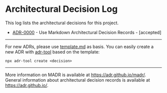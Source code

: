 # Architectural Decision Log

This log lists the architectural decisions for this project.

<!-- toc -->

* [ADR-0000](0000-use-markdown-architectural-decision-records.md) - Use Markdown Architectural Decision Records - [accepted]

<!-- tocstop -->

---

For new ADRs, please use [template.md](template.md) as basis. You can easily create a new ADR with [adr-tool](https://www.npmjs.com/package/adr-tool) based on the template:
```
npx adr-tool create <decision>
```

---

More information on MADR is available at <https://adr.github.io/madr/>.
General information about architectural decision records is available at <https://adr.github.io/>.
